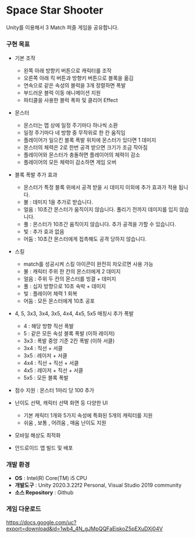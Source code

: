 # Space Star Shooter

Unity를 이용해서 3 Match 퍼즐 게임을 공유합니다.

### 구현 목표
* 기본 조작
  - 왼쪽 아래 방향키 버튼으로 캐릭터를 조작
  - 오른쪽 아래 킥 버튼과 방향키 버튼으로 블록을 옮김
  - 연속으로 같은 속성의 블럭을 3개 정렬하면 폭발
  - 부드러운 블럭 이동 애니메이션 지원
  - 파티클을 사용한 블럭 폭파 및 클리어 Effect

* 몬스터
  - 몬스터는 맵 상에 일정 주기마다 하나씩 소환
  - 일정 주기마다 네 방향 중 무작위로 한 칸 움직임
  - 플레이어가 일으킨 블록 폭발 위치에 몬스터가 있다면 1 데미지
  - 몬스터의 체력은 2로 한번 공격 받으면 크기가 조금 작아짐
  - 플레이어와 몬스터가 충돌하면 플레이어의 체력이 감소
  - 플레이어의 모든 체력이 감소하면 게임 오버

* 블록 폭발 추가 효과
  - 몬스터가 특정 블록 위에서 공격 받을 시 데미지 이외에 추가 효과가 적용 됩니다.
  - 불 : 데미지 1을 추가로 받습니다.
  - 얼음 : 10초간 몬스터가 움직이지 않습니다. 풀리기 전까지 데미지를 입지 않습니다.
  - 풀 : 몬스터가 10초간 움직이지 않습니다. 추가 공격을 가할 수 있습니다.
  - 빛 : 추가 효과 없음
  - 어둠 : 10초간 몬스터에게 접촉해도 공격 당하지 않습니다.

* 스킬
  - match를 성공시켜 스킬 아이콘이 완전히 차오르면 사용 가능
  - 불 : 캐릭터 주위 한 칸의 몬스터에게 2 데미지
  - 얼음 : 주위 두 칸의 몬스터를 빙결 + 데미지
  - 풀 : 십자 방향으로 10초 속박 + 데미지
  - 빛 : 플레이어 체력 1 회복
  - 어둠 : 모든 몬스터에게 10초 공포

* 4, 5, 3x3, 3x4, 3x5, 4x4, 4x5, 5x5 매칭시 추가 폭발
  - 4 : 해당 방향 직선 폭발
  - 5 : 같은 모든 속성 블록 폭발 (이하 레이저)
  - 3x3 : 폭발 중앙 기준 2칸 폭발 (이하 서클)
  - 3x4 : 직선 + 서클
  - 3x5 : 레이저 + 서클
  - 4x4 : 직선 + 직선 + 서클
  - 4x5 : 레이저 + 직선 + 서클
  - 5x5 : 모든 블록 폭발

* 점수 지원 : 몬스터 1마리 당 100 추가

* 난이도 선택, 캐릭터 선택 화면 등 다양한 UI
  - 기본 캐릭터 1개와 5가지 속성에 특화된 5개의 캐릭터를 지원
  - 쉬움 , 보통 , 어려움 , 매움 난이도 지원

* 모바일 해상도 최적화
* 안드로이드 앱 빌드 및 배포

### 개발 환경
* __OS__ : Intel(R) Core(TM) i5 CPU
* __개발도구__ : Unity 2020.3.22f2 Personal,  Visual Studio 2019 community
* __소스 Repository__ : Github

### 게임 다운로드  
https://docs.google.com/uc?export=download&id=1wb4_4N_gJMpQQFaEjskoZ5pEXuDXj04V
